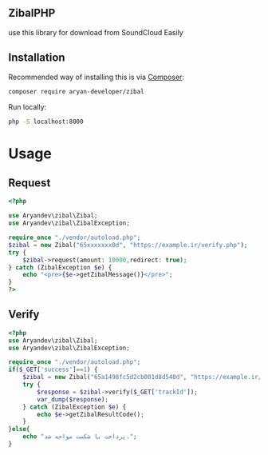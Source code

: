 ## ZibalPHP
use this library for download from SoundCloud Easily

Installation
-------

Recommended way of installing this is via [Composer](http://getcomposer.org):

```bash
composer require aryan-developer/zibal
```

Run locally:

```bash
php -S localhost:8000
```


# Usage

Request
-------
```php
<?php

use Aryandev\zibal\Zibal;
use Aryandev\zibal\ZibalException;

require_once "./vendor/autoload.php";
$zibal = new Zibal("65xxxxxxx0d", "https://example.ir/verify.php");
try {
    $zibal->request(amount: 10000,redirect: true);
} catch (ZibalException $e) {
    echo "<pre>{$e->getZibalMessage()}</pre>";
}
?>

```

Verify
-------
```php
<?php
use Aryandev\zibal\Zibal;
use Aryandev\zibal\ZibalException;

require_once "./vendor/autoload.php";
if($_GET['success']==1) {
    $zibal = new Zibal("65a1498fc5d2cb001d8d540d", "https://example.ir/verify.php");
    try {
        $response = $zibal->verify($_GET['trackId']);
        var_dump($response);
    } catch (ZibalException $e) {
        echo $e->getZibalResultCode();
    }
}else{
    echo "پرداخت با شکست مواجه شد.";
}
```